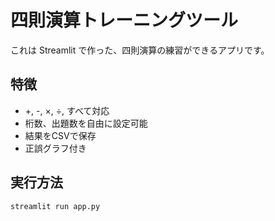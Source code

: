 # 四則演算トレーニングツール

これは Streamlit で作った、四則演算の練習ができるアプリです。

## 特徴
- +, -, ×, ÷, すべて対応
- 桁数、出題数を自由に設定可能
- 結果をCSVで保存
- 正誤グラフ付き 

## 実行方法

```bash
streamlit run app.py
